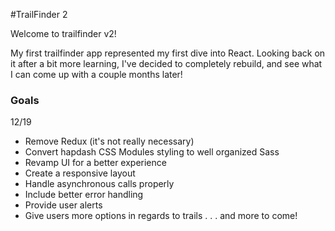 #TrailFinder 2

Welcome to trailfinder v2!

My first trailfinder app represented my first dive into React. Looking back on it after a bit more learning, I've decided to completely rebuild, and see what I can come up with a couple months later!

### Goals

12/19

- Remove Redux (it's not really necessary)
- Convert hapdash CSS Modules styling to well organized Sass
- Revamp UI for a better experience
- Create a responsive layout
- Handle asynchronous calls properly
- Include better error handling
- Provide user alerts
- Give users more options in regards to trails
  .
  .
  .
  and more to come!
